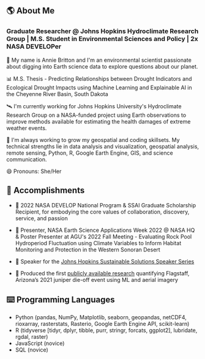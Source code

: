 ## 🌎 About Me

### **Graduate Researcher @ Johns Hopkins Hydroclimate Research Group | M.S. Student in Environmental Sciences and Policy | 2x NASA DEVELOPer**

👋 My name is Annie Britton and I'm an environmental scientist passionate about digging into Earth science data to explore questions about our planet.

📊 M.S. Thesis - Predicting Relationships between Drought Indicators and Ecological Drought Impacts using Machine Learning and Explainable AI in the Cheyenne River Basin, South Dakota

🛰️ I'm currently working for Johns Hopkins University's Hydroclimate Research Group on a NASA-funded project using Earth observations to improve methods available for estimating the health damages of extreme weather events. 

🌱 I'm always working to grow my geospatial and coding skillsets. My technical strengths lie in data analysis and visualization, geospatial analysis, remote sensing, Python, R, Google Earth Engine, GIS, and science communication.

😄 Pronouns: She/Her

## 🏅 Accomplishments

- 🚀 2022 NASA DEVELOP National Program & SSAI Graduate Scholarship Recipient, for embodying the core values of collaboration, discovery, service, and passion

- 🌵 Presenter,	NASA Earth Science Applications Week 2022 @ NASA HQ & Poster Presenter at AGU's 2022 Fall Meeting - Evaluating Rock Pool Hydroperiod Fluctuation using Climate Variables to Inform Habitat Monitoring and Protection in the Western Sonoran Desert

- 📣 Speaker for the [Johns Hopkins Sustainable Solutions Speaker Series](https://www.linkedin.com/events/sustainablesolutions-expandingh7011097329982152704/about/)

- 🍃 Produced the first [publicly available research](https://www.knau.org/knau-and-arizona-news/2022-05-02/satellite-imagery-reveals-unprecedented-die-off-of-junipers-in-northern-arizona) quantifying Flagstaff, Arizona’s 2021 juniper die-off event using ML and aerial imagery

## ⌨️ Programming Languages
- Python (pandas, NumPy, Matplotlib, seaborn, geopandas, netCDF4, rioxarray, rasterstats, Rasterio, Google Earth Engine API, scikit-learn)
- R (tidyverse [tidyr, dplyr, tibble, purr, stringr, forcats, ggplot2], lubridate, rgdal, raster)
- JavaScript (novice)
- SQL (novice)

